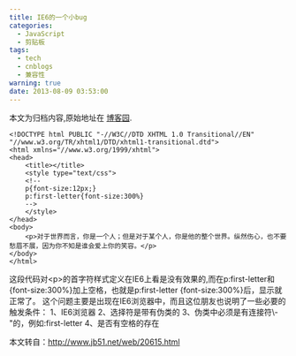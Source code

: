 ```yaml
---
title: IE6的一个小bug
categories:
  - JavaScript
  - 剪贴板
tags:
  - tech
  - cnblogs
  - 兼容性
warning: true
date: 2013-08-09 03:53:00
---
```


<div class="history-article">本文为归档内容,原始地址在 <a href="http://www.cnblogs.com/hustskyking/archive/2013/08/09/css-bug-in-IE6.html" target="_blank">博客园</a>.</div>


```
<!DOCTYPE html PUBLIC "-//W3C//DTD XHTML 1.0 Transitional//EN" "//www.w3.org/TR/xhtml1/DTD/xhtml1-transitional.dtd">
<html xmlns="//www.w3.org/1999/xhtml">
<head>
    <title></title>
    <style type="text/css">
    <!--
    p{font-size:12px;}
    p:first-letter{font-size:300%}
    -->
    </style>
</head> 
<body>
    <p>对于世界而言，你是一个人；但是对于某个人，你是他的整个世界。纵然伤心，也不要愁眉不展，因为你不知是谁会爱上你的笑容。</p>
</body>
</html>

```

<p><span>这段代码对&lt;p&gt;的首字符样式定义在IE6上看是没有效果的,而在p:first-letter和{font-size:300%}加上空格，也就是p:first-letter {font-size:300%}后，显示就正常了。&nbsp;</span><span>这个问题主要是出现在IE6浏览器中，而且这位朋友也说明了一些必要的触发条件：&nbsp;</span><span>1、IE6浏览器&nbsp;</span><span>2、选择符是带有伪类的&nbsp;</span><span>3、伪类中必须是有连接符\-"的，例如:first-letter&nbsp;</span><span>4、是否有空格的存在</span></p>


<p><span>本文转自：<a href="http://www.jb51.net/web/20615.html">http://www.jb51.net/web/20615.html</a></span></p>